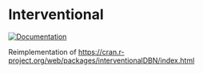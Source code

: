 # Interventional

[![Documentation](https://github.com/erathorn/Interventional/actions/workflows/Documentation.yml/badge.svg?branch=main)](https://github.com/erathorn/Interventional/actions/workflows/Documentation.yml)

Reimplementation of https://cran.r-project.org/web/packages/interventionalDBN/index.html
